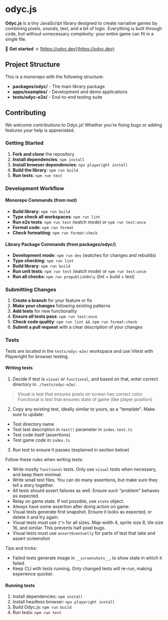 # odyc.js

**Odyc.js** is a tiny JavaScript library designed to create narrative games by combining pixels, sounds, text, and a bit of logic.
Everything is built through code, but without unnecessary complexity: your entire game can fit in a single file.

🔗 **Get started** → [https://odyc.dev](https://odyc.dev)

## Project Structure

This is a monorepo with the following structure:

- **packages/odyc/** - The main library package
- **apps/examples/** - Development and demo applications
- **tests/odyc-e2e/** - End-to-end testing suite

## Contributing

We welcome contributions to Odyc.js! Whether you're fixing bugs or adding features your help is appreciated.

### Getting Started

1. **Fork and clone** the repository
2. **Install dependencies**: `npm install`
3. **Install browser dependencies**: `npx playwright install`
4. **Build the library**: `npm run build`
5. **Run tests**: `npm run test`

### Development Workflow

#### Monorepo Commands (from root)

- **Build library**: `npm run build`
- **Type check all workspaces**: `npm run lint`
- **Run e2e tests**: `npm run test` (watch mode) or `npm run test:once`
- **Format code**: `npm run format`
- **Check formatting**: `npm run format:check`

#### Library Package Commands (from packages/odyc/)

- **Development mode**: `npm run dev` (watches for changes and rebuilds)
- **Type checking**: `npm run lint`
- **Build library**: `npm run build`
- **Run unit tests**: `npm run test` (watch mode) or `npm run test:once`
- **Run all checks**: `npm run prepublishOnly` (lint + build + test)

### Submitting Changes

1. **Create a branch** for your feature or fix
2. **Make your changes** following existing patterns
3. **Add tests** for new functionality
4. **Ensure all tests pass**: `npm run test:once`
5. **Check code quality**: `npm run lint && npm run format:check`
6. **Submit a pull request** with a clear description of your changes

### Tests

Tests are located in the `tests/odyc-e2e/` workspace and use Vitest with Playwright for browser testing.

#### Writing tests

1. Decide if test is `visual` or `functional`, and based on that, enter correct directory in `./tests/odyc-e2e/`.

> Visual is test that ensures pixels on screen has correct color. Functional is test that ensures state of game (like player position)

2. Copy any existing test, ideally similar to yours, as a "template". Make sure to update:

- Test directory name
- Test test description in `test()` parameter in `index.test.ts`
- Test code itself (assertions)
- Test game code in `index.ts`

3. Run test to ensure it passes (explained in section below)

Follow these rules when writing tests:

- Write mostly `functional` tests. Only use `visual` tests when necessary, and keep them minimal.
- Write small test files. You can do many assertions, but make sure they tell a story together.
- All tests should assert failures as well. Ensure such "problem" behaves as expected.
- Relay on game state. If not possible, use `state` object.
- Always have some assertion after doing action on game.
- Visual tests generate first snapshot. Ensure it looks as expected, or delete it and try again.
- Visual tests must use `2^n` for all sizes. Map width 4, sprite size 8, tile size 16, and similar. This prevents half-pixel bugs.
- Visual tests must use `assertEventuelly` for parts of test that take and assert screenshot

Tips and tricks:

- Failed tests generate image in `__screenshots__`, to show state in which it failed.
- Keep CLI with tests running. Only changed tests will re-run, making experience quicker.

#### Running tests

1. Install dependencies: `npm install`
2. Install headless browser: `npx playwright install`
3. Build Odyc.js: `npm run build`
4. Run tests: `npm run test`